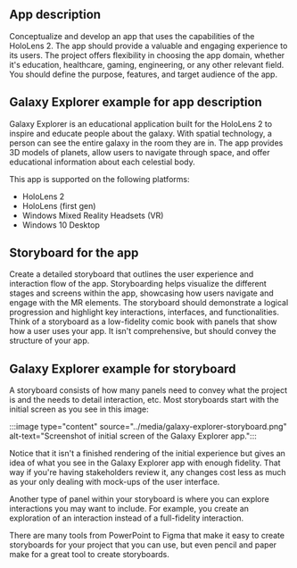 ## App description

Conceptualize and develop an app that uses the capabilities of the HoloLens 2. The app should provide a valuable and engaging experience to its users. The project offers flexibility in choosing the app domain, whether it's education, healthcare, gaming, engineering, or any other relevant field. You should define the purpose, features, and target audience of the app.

## Galaxy Explorer example for app description

Galaxy Explorer is an educational application built for the HoloLens 2 to inspire and educate people about the galaxy. With spatial technology, a person can see the entire galaxy in the room they are in. The app provides 3D models of planets, allow users to navigate through space, and offer educational information about each celestial body.

This app is supported on the following platforms:

- HoloLens 2
- HoloLens (first gen)
- Windows Mixed Reality Headsets (VR)
- Windows 10 Desktop

## Storyboard for the app

Create a detailed storyboard that outlines the user experience and interaction flow of the app. Storyboarding helps visualize the different stages and screens within the app, showcasing how users navigate and engage with the MR elements. The storyboard should demonstrate a logical progression and highlight key interactions, interfaces, and functionalities. Think of a storyboard as a low-fidelity comic book with panels that show how a user uses your app. It isn't comprehensive, but should convey the structure of your app.

## Galaxy Explorer example for storyboard

A storyboard consists of how many panels need to convey what the project is and the needs to detail interaction, etc. Most storyboards start with the initial screen as you see in this image:

:::image type="content" source="../media/galaxy-explorer-storyboard.png" alt-text="Screenshot of initial screen of the Galaxy Explorer app.":::

Notice that it isn't a finished rendering of the initial experience but gives an idea of what you see in the Galaxy Explorer app with enough fidelity. That way if you're having stakeholders review it, any changes cost less as much as your only dealing with mock-ups of the user interface.

Another type of panel within your storyboard is where you can explore interactions you may want to include. For example, you create an exploration of an interaction instead of a full-fidelity interaction.

There are many tools from PowerPoint to Figma that make it easy to create storyboards for your project that you can use, but even pencil and paper make for a great tool to create storyboards.